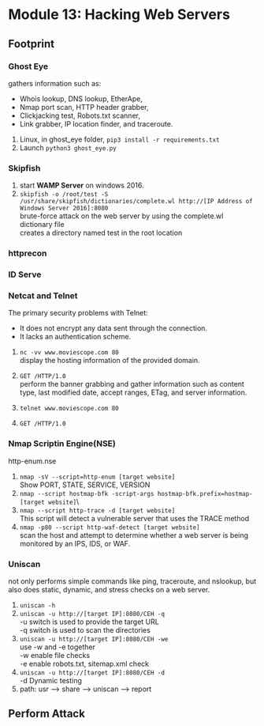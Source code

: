 # Module 13: Hacking Web Servers

## Footprint

### Ghost Eye
  gathers information such as:
  - Whois lookup, DNS lookup, EtherApe, 
  - Nmap port scan, HTTP header grabber, 
  - Clickjacking test, Robots.txt scanner, 
  - Link grabber, IP location finder, and traceroute.

  1. Linux, in ghost_eye folder, ``` pip3 install -r requirements.txt ```
  2. Launch ``` python3 ghost_eye.py ```

### Skipfish
  1. start **WAMP Server** on windows 2016.
  2. ``` skipfish -o /root/test -S /usr/share/skipfish/dictionaries/complete.wl http://[IP Address of Windows Server 2016]:8080 ```\
    brute-force attack on the web server by using the complete.wl dictionary file\
    creates a directory named test in the root location
    
### httprecon 

### ID Serve

### Netcat and Telnet
  The primary security problems with Telnet:
  - It does not encrypt any data sent through the connection.
  - It lacks an authentication scheme.
  
  1. ``` nc -vv www.moviescope.com 80 ```\
    display the hosting information of the provided domain.
  2. ``` GET /HTTP/1.0 ```\
    perform the banner grabbing and gather information such as content type, last modified date, accept ranges, ETag, and server information.
  
  1. ``` telnet www.moviescope.com 80 ```
  2. ``` GET /HTTP/1.0 ```

### Nmap Scriptin Engine(NSE)
  http-enum.nse
  
  1. ``` nmap -sV --script=http-enum [target website] ```\
    Show PORT, STATE, SERVICE, VERSION
  2. ``` nmap --script hostmap-bfk -script-args hostmap-bfk.prefix=hostmap- [target website] ```\
  3. ``` nmap --script http-trace -d [target website] ```\
    This script will detect a vulnerable server that uses the TRACE method
  4. ``` nmap -p80 --script http-waf-detect [target website] ```\
    scan the host and attempt to determine whether a web server is being monitored by an IPS, IDS, or WAF.

### Uniscan 
  not only performs simple commands like ping, traceroute, and nslookup, but also does static, dynamic, and stress checks on a web server. 
  
  1. ``` uniscan -h ```
  2. ``` uniscan -u http://[target IP]:8080/CEH -q ```\
    -u switch is used to provide the target URL\
    -q switch is used to scan the directories
  3. ``` uniscan -u http://[target IP]:8080/CEH -we ```\
    use -w and -e together\
    -w enable file checks\
    -e enable robots.txt, sitemap.xml check
  4. ``` uniscan -u http://[target IP]:8080/CEH -d ```\
    -d Dynamic testing
  5. path: usr --> share --> uniscan --> report

## Perform Attack
  
    
  
